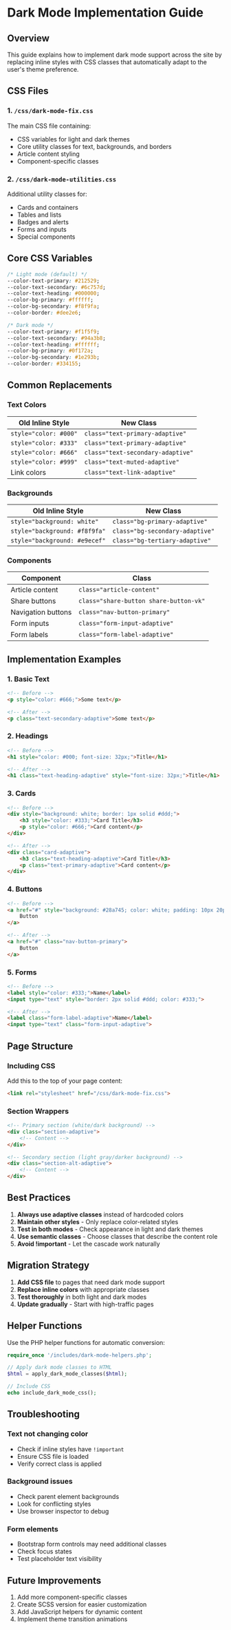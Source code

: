 # Dark Mode Implementation Guide

## Overview

This guide explains how to implement dark mode support across the site by replacing inline styles with CSS classes that automatically adapt to the user's theme preference.

## CSS Files

### 1. `/css/dark-mode-fix.css`
The main CSS file containing:
- CSS variables for light and dark themes
- Core utility classes for text, backgrounds, and borders
- Article content styling
- Component-specific classes

### 2. `/css/dark-mode-utilities.css`
Additional utility classes for:
- Cards and containers
- Tables and lists
- Badges and alerts
- Forms and inputs
- Special components

## Core CSS Variables

```css
/* Light mode (default) */
--color-text-primary: #212529;
--color-text-secondary: #6c757d;
--color-text-heading: #000000;
--color-bg-primary: #ffffff;
--color-bg-secondary: #f8f9fa;
--color-border: #dee2e6;

/* Dark mode */
--color-text-primary: #f1f5f9;
--color-text-secondary: #94a3b8;
--color-text-heading: #ffffff;
--color-bg-primary: #0f172a;
--color-bg-secondary: #1e293b;
--color-border: #334155;
```

## Common Replacements

### Text Colors

| Old Inline Style | New Class |
|-----------------|-----------|
| `style="color: #000"` | `class="text-primary-adaptive"` |
| `style="color: #333"` | `class="text-primary-adaptive"` |
| `style="color: #666"` | `class="text-secondary-adaptive"` |
| `style="color: #999"` | `class="text-muted-adaptive"` |
| Link colors | `class="text-link-adaptive"` |

### Backgrounds

| Old Inline Style | New Class |
|-----------------|-----------|
| `style="background: white"` | `class="bg-primary-adaptive"` |
| `style="background: #f8f9fa"` | `class="bg-secondary-adaptive"` |
| `style="background: #e9ecef"` | `class="bg-tertiary-adaptive"` |

### Components

| Component | Class |
|-----------|-------|
| Article content | `class="article-content"` |
| Share buttons | `class="share-button share-button-vk"` |
| Navigation buttons | `class="nav-button-primary"` |
| Form inputs | `class="form-input-adaptive"` |
| Form labels | `class="form-label-adaptive"` |

## Implementation Examples

### 1. Basic Text
```html
<!-- Before -->
<p style="color: #666;">Some text</p>

<!-- After -->
<p class="text-secondary-adaptive">Some text</p>
```

### 2. Headings
```html
<!-- Before -->
<h1 style="color: #000; font-size: 32px;">Title</h1>

<!-- After -->
<h1 class="text-heading-adaptive" style="font-size: 32px;">Title</h1>
```

### 3. Cards
```html
<!-- Before -->
<div style="background: white; border: 1px solid #ddd;">
    <h3 style="color: #333;">Card Title</h3>
    <p style="color: #666;">Card content</p>
</div>

<!-- After -->
<div class="card-adaptive">
    <h3 class="text-heading-adaptive">Card Title</h3>
    <p class="text-primary-adaptive">Card content</p>
</div>
```

### 4. Buttons
```html
<!-- Before -->
<a href="#" style="background: #28a745; color: white; padding: 10px 20px;">
    Button
</a>

<!-- After -->
<a href="#" class="nav-button-primary">
    Button
</a>
```

### 5. Forms
```html
<!-- Before -->
<label style="color: #333;">Name</label>
<input type="text" style="border: 2px solid #ddd; color: #333;">

<!-- After -->
<label class="form-label-adaptive">Name</label>
<input type="text" class="form-input-adaptive">
```

## Page Structure

### Including CSS
Add this to the top of your page content:
```html
<link rel="stylesheet" href="/css/dark-mode-fix.css">
```

### Section Wrappers
```html
<!-- Primary section (white/dark background) -->
<div class="section-adaptive">
    <!-- Content -->
</div>

<!-- Secondary section (light gray/darker background) -->
<div class="section-alt-adaptive">
    <!-- Content -->
</div>
```

## Best Practices

1. **Always use adaptive classes** instead of hardcoded colors
2. **Maintain other styles** - Only replace color-related styles
3. **Test in both modes** - Check appearance in light and dark themes
4. **Use semantic classes** - Choose classes that describe the content role
5. **Avoid !important** - Let the cascade work naturally

## Migration Strategy

1. **Add CSS file** to pages that need dark mode support
2. **Replace inline colors** with appropriate classes
3. **Test thoroughly** in both light and dark modes
4. **Update gradually** - Start with high-traffic pages

## Helper Functions

Use the PHP helper functions for automatic conversion:

```php
require_once '/includes/dark-mode-helpers.php';

// Apply dark mode classes to HTML
$html = apply_dark_mode_classes($html);

// Include CSS
echo include_dark_mode_css();
```

## Troubleshooting

### Text not changing color
- Check if inline styles have `!important`
- Ensure CSS file is loaded
- Verify correct class is applied

### Background issues
- Check parent element backgrounds
- Look for conflicting styles
- Use browser inspector to debug

### Form elements
- Bootstrap form controls may need additional classes
- Check focus states
- Test placeholder text visibility

## Future Improvements

1. Add more component-specific classes
2. Create SCSS version for easier customization
3. Add JavaScript helpers for dynamic content
4. Implement theme transition animations